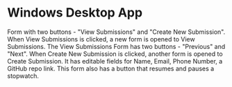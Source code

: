 # Windows Desktop App
Form with two buttons - "View Submissions" and "Create New Submission".
 When View Submissions is clicked, a new form is opened to View Submissions. The View Submissions Form has two buttons - "Previous" and "Next".
 When Create New Submission is clicked, another form is opened to Create Submission. It has editable fields for Name, Email, Phone Number, a GitHub repo link. This form also has a button that resumes and pauses a stopwatch.
